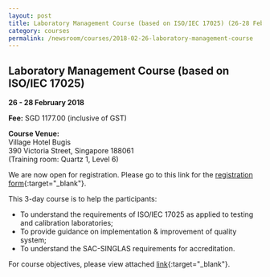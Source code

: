 ```yaml
---
layout: post
title: Laboratory Management Course (based on ISO/IEC 17025) (26-28 Feb 2018)
category: courses
permalink: /newsroom/courses/2018-02-26-laboratory-management-course
---
```

## Laboratory Management Course (based on ISO/IEC 17025)
**26 - 28 February 2018**

**Fee:** SGD 1177.00 (inclusive of GST)
 
**Course Venue:**  
Village Hotel Bugis  
390 Victoria Street, Singapore 188061  
(Training room: Quartz 1, Level 6)
 
We are now open for registration.  Please go to this link for the [registration form](/files/events/Registration%20form%20(LM%20and%20IA%20-%20Feb%20and%20Mar%202018).docx){:target="_blank"}.
 
This 3-day course is to help the participants:
* To understand the requirements of ISO/IEC 17025 as applied to testing and
calibration laboratories;
* To provide guidance on implementation & improvement of quality system;
* To understand the SAC-SINGLAS requirements for accreditation.
 
For course objectives, please view attached [link](/files/events/Lab%20Management%20Course.pdf){:target="_blank"}.
